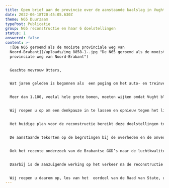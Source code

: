 ```yaml
---
title: Open brief aan de provincie over de aanstaande kaalslag in Vught
date: 2022-06-18T20:45:05.630Z
theme: N65 Duurzaam
typePost: Publicatie
group: N65 reconstructie en haar 6 doelstellingen
status: 1
answered: false
content: >-
  ![De N65 geroemd als de mooiste provinciale weg van
  Noord-Brabant](/uploads/img_8858-1-.jpg "De N65 geroemd als de mooiste
  provinciale weg van Noord-Brabant")


  Geachte mevrouw Otters,


  Wat jaren geleden is begonnen als  een poging om het auto- en treinverkeer onder de grond of uit het dorp te krijgen, is verworden tot een nachtmerrie voor Vught.


  Meer dan 1.100, veelal hele grote bomen, moeten wijken omdat Vught blijkbaar in de weg ligt. Het groene dorp Vught wordt kaalgeslagen en alleen de problemen voor het regionale verkeer lijken daarmee te worden opgelost.


  Wij roepen u op om een denkpauze in te lassen en opnieuw tegen het licht te houden wat wij wilden bereiken: een duurzame oplossing met verbetering van de luchtkwaliteit en verkeersveiligheid, minder geluidshinder, betere doorstroming van het verkeer en goede verbindingen tussen Vught-Noord en Vught-Zuid.


  Het huidige plan voor de reconstructie bereikt deze doelstellingen totaal niet en verwoest en passant ons dorp. Voor wat betreft het groen en de bomen zal het vele decennia duren voordat een vergelijkbare leefbaarheid is ontstaan. De aangeboden groencompensaties zijn zeer ontoereikend.


  De aanstaande tekorten op de begrotingen bij de overheden en de onvermijdelijke besparingsmaatregelen zijn een ijzersterk aanvullend argument om even pas op de plaats te maken. Daarmee creëren wij een gelegenheid te werken aan betere en echt duurzame oplossingen, waarmee de toegezegde doelen wel kunnen worden bereikt. 


  Ook het recente onderzoek van de Brabantse GGD’s naar de luchtkwaliteit moet aanleiding zijn tot heroverweging. De belangrijkste oorzaak voor ongezonde lucht in heel Brabant is het verkeer. De reconstructie van de N65 had o.a. als doel het verbeteren van de luchtkwaliteit, maar het bereiken van dit doel is niet aangetoond. 


  Daarbij is de aanzuigende werking op het verkeer na de reconstructie niet onderzocht, zodat het risico levensgroot is dat wij met meer verkeer en met een nog ongezonder leefklimaat zullen worden geconfronteerd. De huidige reconstructievorm biedt geen enkele mogelijkheid om de negatieve gevolgen voor de luchtkwaliteit op termijn te beperken en is daarmee overduidelijk geen duurzame oplossing.


  Wij roepen u daarom op, los van het  oordeel van de Raad van State, uw eigen bestuurlijke verantwoordelijkheid in te zetten voor een reconstructie die wél structureel toekomstbestendig is en de kaalslag voorkomt. Dat is niet alleen in het belang van de inwoners van Vught, maar net zo goed in het belang van de alsmaar verder stijgende regionale mobiliteitsbehoefte.
---
```


